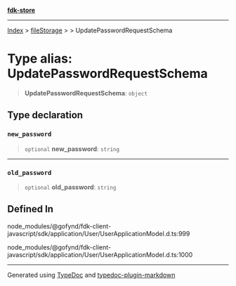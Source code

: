 [**fdk-store**](../../../README.md)
***

[Index](../../../API.md) > [fileStorage](../../README.md) > [<internal>](../README.md) > UpdatePasswordRequestSchema

# Type alias: UpdatePasswordRequestSchema

> **UpdatePasswordRequestSchema**: `object`

## Type declaration

### `new_password`

> `optional` **new\_password**: `string`

***

### `old_password`

> `optional` **old\_password**: `string`

## Defined In

node\_modules/@gofynd/fdk-client-javascript/sdk/application/User/UserApplicationModel.d.ts:999

node\_modules/@gofynd/fdk-client-javascript/sdk/application/User/UserApplicationModel.d.ts:1000

***
Generated using [TypeDoc](https://typedoc.org/) and [typedoc-plugin-markdown](https://www.npmjs.com/package/typedoc-plugin-markdown)

